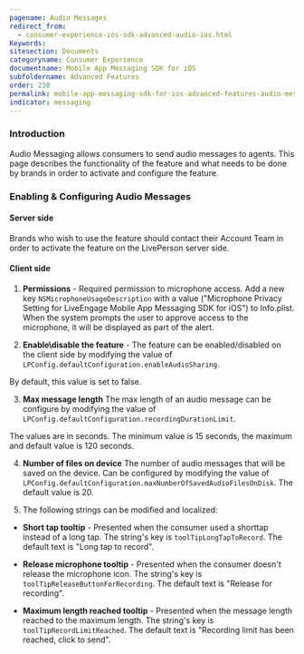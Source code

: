 ```yaml
---
pagename: Audio Messages
redirect_from:
  - consumer-experience-ios-sdk-advanced-audio-ios.html
Keywords:
sitesection: Documents
categoryname: Consumer Experience
documentname: Mobile App Messaging SDK for iOS
subfoldername: Advanced Features
order: 238
permalink: mobile-app-messaging-sdk-for-ios-advanced-features-audio-messages.html
indicator: messaging
---
```


### Introduction

Audio Messaging allows consumers to send audio messages to agents. This page describes the functionality of the feature and what needs to be done by brands in order to activate and configure the feature.

### Enabling & Configuring Audio Messages

#### Server side

Brands who wish to use the feature should contact their Account Team in order to activate the feature on the LivePerson server side.

#### Client side

1. **Permissions** - Required permission to microphone access. Add a new key ```NSMicrophoneUsageDescription``` with a value ("Microphone Privacy Setting for LiveEngage Mobile App Messaging SDK for iOS") to Info.plist. When the system prompts the user to approve access to the microphone, it will be displayed as part of the alert.

2. **Enable\disable the feature** - The feature can be enabled/disabled on the client side by modifying the value of ```LPConfig.defaultConfiguration.enableAudioSharing```.

By default, this value is set to false.

3. **Max message length** The max length of an audio message can be configure by modifying the value of ```LPConfig.defaultConfiguration.recordingDurationLimit```.

The values are in seconds. The minimum value is 15 seconds, the maximum and default value is 120 seconds.

4. **Number of files on device** The number of audio messages that will be saved on the device. Can be configured by modifying the value of ```LPConfig.defaultConfiguration.maxNumberOfSavedAudioFilesOnDisk```. The default value is 20.

5. The following strings can be modified and localized:

 * **Short tap tooltip** - Presented when the consumer used a shorttap instead of a long tap. The string's key is ```toolTipLongTapToRecord```. The default text is "Long tap to record".

 * **Release microphone tooltip** - Presented when the consumer doesn't release the microphone icon. The string's key is ```toolTipReleaseButtonForRecording```. The default text is "Release for recording".

 * **Maximum length reached tooltip** - Presented when the message length reached to the maximum length. The string's key is ```toolTipRecordLimitReached```. The default text is "Recording limit has been reached, click to send".
